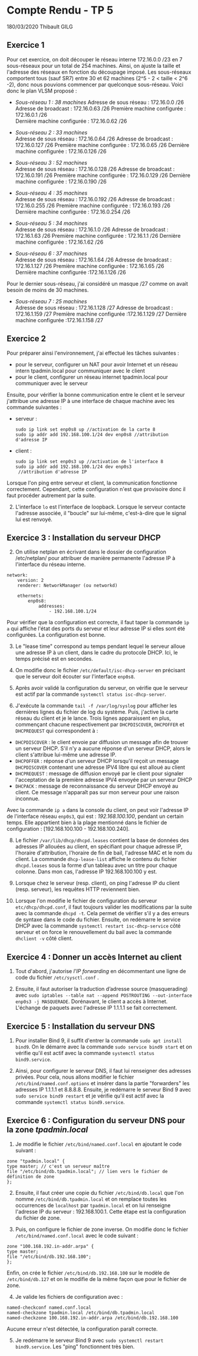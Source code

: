 ﻿# Compte Rendu  - TP 5

180/03/2020
Thibault GILG

## Exercice 1

Pour cet exercice, on doit découper le réseau interne 172.16.0.0 /23 en 7 sous-réseaux pour un total de 254 machines. Ainsi, on ajuste la taille et l'adresse des réseaux en fonction du découpage imposé. Les sous-réseaux comportent tous (sauf SR7) entre 30 et 62 machines (2^5 - 2 < taille < 2^6 -2), donc nous pouvions commencer par quelconque sous-réseau. Voici donc le plan VLSM proposé :

-   _Sous-réseau 1 : 38 machines_
    Adresse de sous réseau : 172.16.0.0 /26
    Adresse de broadcast : 172.16.0.63 /26
    Première machine configurée : 172.16.0.1 /26  
    Dernière machine configurée : 172.16.0.62 /26
    
-   _Sous-réseau 2 : 33 machines_  
    Adresse de sous réseau : 172.16.0.64 /26
    Adresse de broadcast : 172.16.0.127 /26
    Première machine configurée : 172.16.0.65 /26
    Dernière machine configurée : 172.16.0.126 /26
    
-   _Sous-réseau 3 : 52 machines_  
    Adresse de sous réseau : 172.16.0.128 /26
    Adresse de broadcast : 172.16.0.191 /26
    Première machine configurée : 172.16.0.129 /26 
    Dernière machine configurée : 172.16.0.190 /26
    
-   _Sous-réseau 4 : 35 machines_  
    Adresse de sous réseau : 172.16.0.192 /26
    Adresse de broadcast : 172.16.0.255 /26
    Première machine configurée : 172.16.0.193 /26 
    Dernière machine configurée : 172.16.0.254 /26
    
-   _Sous-réseau 5 : 34 machines_  
    Adresse de sous réseau : 172.16.1.0 /26
    Adresse de broadcast : 172.16.1.63 /26
    Première machine configurée : 172.16.1.1 /26 
    Dernière machine configurée : 172.16.1.62 /26
    
-   _Sous-réseau 6 : 37 machines_  
    Adresse de sous réseau : 172.16.1.64 /26
    Adresse de broadcast : 172.16.1.127 /26
    Première machine configurée : 172.16.1.65 /26  
    Dernière machine configurée :172.16.1.126 /26

Pour le dernier sous-réseau, j'ai considéré un masque /27 comme on avait besoin de moins de 30 machines.
  
-   _Sous-réseau 7 : 25 machines_  
    Adresse de sous réseau : 172.16.1.128 /27 
    Adresse de broadcast : 172.16.1.159 /27
    Première machine configurée :172.16.1.129 /27 
    Dernière machine configurée :172.16.1.158 /27

## Exercice 2

Pour préparer ainsi l'environnement, j'ai effectué les tâches suivantes :
* pour le serveur, configurer un NAT pour avoir Internet et un réseau intern tpadmin.local pour communiquer avec le client
* pour le client, configurer un réseau internet tpadmin.local pour communiquer avec le serveur

Ensuite, pour vérifier la bonne communication entre le client et le serveur j'attribue une adresse IP à une interface de chaque machine avec les commande suivantes :

* serveur :
	```
	sudo ip link set enp0s8 up //activation de la carte 8
	sudo ip addr add 192.168.100.1/24 dev enp0s8 //attribution d'adresse IP
	```
* client :
	```
	sudo ip link set enp0s3 up //activation de l'interface 8
	sudo ip addr add 192.168.100.1/24 dev enp0s3
	 //attribution d'adresse IP
	```	
Lorsque l'on ping entre serveur et client, la communication fonctionne correctement. Cependant, cette configuration n'est que provisoire donc il faut procéder autrement par la suite.

2. L'interface ```lo``` est l'interface de loopback. Lorsque le serveur contacte l'adresse associée, il "boucle" sur lui-même, c'est-à-dire que le signal lui est renvoyé.

## Exercice 3 : Installation du serveur DHCP

2. On utilise netplan en écrivant dans le dossier de configuration /etc/netplan/ pour attribuer de manière permanente l'adresse IP à l'interface du réseau interne.
```
network:
    version: 2
    renderer: NetworkManager (ou networkd)

    ethernets:
        enp0s8:
            addresses:
                - 192.168.100.1/24
```

Pour vérifier que la configuration est correcte, il faut taper la commande ```ìp a``` qui affiche l'état des ports du serveur et leur adresse IP si elles sont été configurées. La configuration est bonne. 

3. Le "lease time" correspond au temps pendant lequel le serveur alloue une adresse IP à un client, dans le cadre du protocole DHCP. Ici, le temps précisé est en secondes. 

4. On modifie donc le fichier ```/etc/default/isc-dhcp-server``` en précisant que le serveur doit écouter sur l'interface ```enp0s8```.

5. Après avoir validé la configuration du serveur, on vérifie que le serveur est actif par la commande ```systemctl status isc-dhcp-server```.

7. J'exécute la commande ```tail -f /var/log/syslog``` pour afficher les dernières lignes du fichier de log du système. Puis, j'active la carte réseau du client et je le lance. Trois lignes apparaissent en plus, commençant chacune respectivement par ```DHCPDISCOVER```, ```DHCPOFFER``` et ```DHCPREQUEST``` qui correspondent à :
* ```DHCPDISCOVER``` : le client envoie par diffusion un message afin de trouver un serveur DHCP. S'il n'y a aucune réponse d'un serveur DHCP, alors le client s'attribue lui-même une adresse IP.
* ```DHCPOFFER``` : réponse d'un serveur DHCP lorsqu'il reçoit un message ```DHCPDISCOVER``` contenant  une adresse IPV4 libre qui est alloué au client
* ```DHCPREQUEST``` : message de diffusion envoyé par le client pour signaler l'acceptation de la première adresse IPV4 envoyée par un serveur DHCP
* ```DHCPACK``` : message de reconnaissance du serveur DHCP envoyé au client. Ce message n'apparaît pas sur mon serveur pour une raison inconnue.

Avec la commande ```ip a``` dans la console du client, on peut voir l'adresse IP de l'interface réseau ```enp0s3```, qui est : *192.168.100.100*, pendant un certain temps. Elle appartient bien à la plage mentionné dans le fichier de configuration : [192.168.100.100 - 192.168.100.240].

8. Le fichier ```/var/lib/dhcp/dhcpd.leases``` contient la base de données des adresses IP allouées au client, en spécifiant pour chaque adresse IP, l'horaire d'attribution, l'horaire de fin de bail, l'adresse MAC et le nom du client. La commande ```dhcp-lease-list``` affiche le contenu du fichier ```dhcpd.leases``` sous la forme d'un tableau avec un titre pour chaque colonne.  Dans mon cas, l'adresse IP 192.168.100.100 y est. 

9. Lorsque chez le serveur (resp. client), on ping l'adresse IP du client (resp. serveur), les requêtes HTTP reviennent bien.

10.  Lorsque l'on modifie le fichier de configuration du serveur ```etc/dhcp/dhcpd.conf```, il faut toujours valider les modifications par la suite avec la commande ```dhcpd -t```. Cela permet de vérifier s'il y a des erreurs de syntaxe dans le code du fichier. Ensuite, on redémarre le service DHCP avec la commande ```systemctl restart isc-dhcp-service``` côté serveur et on force le renouvellement du bail avec la commande ```dhclient -v``` côté client.

## Exercice 4 : Donner un accès Internet au client

1. Tout d'abord, j'autorise *l'IP forwarding* en décommentant une ligne de code du fichier ```/etc/sysctl.conf``` .

2. Ensuite, il faut autoriser la traduction d’adresse source (masquerading) avec ```sudo iptables --table nat --append POSTROUTING --out-interface enp0s3 -j MASQUERADE```. Dorénavant, le client a accès à Internet. L'échange de paquets avec l'adresse IP 1.1.1.1 se fait correctement.

## Exercice 5 : Installation du serveur DNS

1. Pour installer Bind 9, il suffit d'entrer la commande ```sudo apt install bind9```. On le démarre avec la commande ```sudo service bind9 start``` et on vérifie qu'il est actif avec la commande ```systemctl status bind9.service```.

2. Ainsi, pour configurer le serveur DNS, il faut lui renseigner des adresses privées. Pour cela, nous allons modifier le fichier ```/etc/bind/named.conf.options``` et insérer dans la partie "forwarders" les adresses IP 1.1.1.1 et 8.8.8.8. Ensuite, je redémarre le serveur Bind 9 avec ```sudo service bind9 restart``` et je vérifie qu'il est actif avec la commande ```systemctl status bind9.service```.

## Exercice 6 : Configuration du serveur DNS pour la zone *tpadmin.local*

1. Je modifie le fichier ```/etc/bind/named.conf.local``` en ajoutant le code suivant :
```
zone "tpadmin.local" {
type master; // c'est un serveur maître
file "/etc/bind/db.tpadmin.local"; // lien vers le fichier de définition de zone
};
```

2. Ensuite, il faut créer une copie du fichier ```/etc/bind/db.local``` que l'on nomme ```/etc/bind/db.tpadmin.local``` et on remplace toutes les occurrences de ```localhost``` par ```tpadmin.local``` et on lui renseigne l'adresse IP du serveur : 192.168.100.1. Cette étape est la configuration du fichier de zone.

3. Puis, on configure le fichier de zone inverse. On modifie donc le fichier ```/etc/bind/named.conf.local``` avec le code suivant :
```
zone "100.168.192.in-addr.arpa" {
type master;
file "/etc/bind/db.192.168.100";
};
```
Enfin, on crée le fichier ```/etc/bind/db.192.168.100``` sur le modèle de ```/etc/bind/db.127``` et on le modifie de la même façon que pour le fichier de zone.

4. Je valide les fichiers de configuration avec :
```
named-checkconf named.conf.local
named-checkzone tpadmin.local /etc/bind/db.tpadmin.local
named-checkzone 100.168.192.in-addr.arpa /etc/bind/db.192.168.100
```
Aucune erreur n'est détectée, la configuration paraît correcte.

5. Je redémarre le serveur Bind 9 avec ```sudo systemctl restart bind9.service```. Les "ping" fonctionnent très bien.
